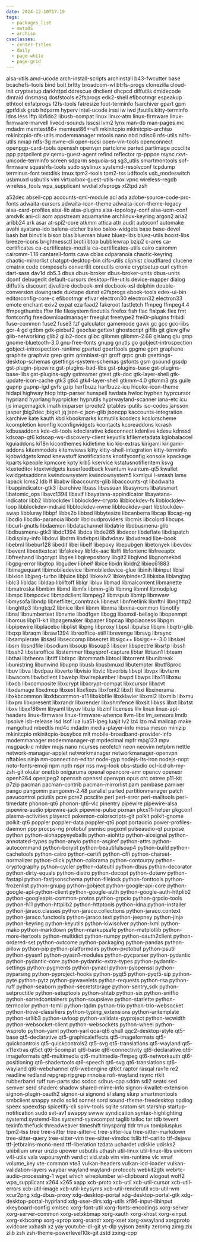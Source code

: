 ```yaml
---
date: 2024-12-10T17:19
tags:
  - packages_list
  - mutaOS
  - archiso
cssclasses:
  - center-titles
  - daily
  - page-white
  - page-grid
---
```

alsa-utils
amd-ucode
arch-install-scripts
archinstall
b43-fwcutter
base
bcachefs-tools
bind
bolt
brltty
broadcom-wl
btrfs-progs
clonezilla
cloud-init
cryptsetup
darkhttpd
ddrescue
dhclient
dhcpcd
diffutils
dmidecode
dmraid
dnsmasq
dosfstools
e2fsprogs
edk2-shell
efibootmgr
espeakup
ethtool
exfatprogs
f2fs-tools
fatresize
foot-terminfo
fsarchiver
gpart
gpm
gptfdisk
grub
hdparm
hyperv
intel-ucode
irssi
iw
iwd
jfsutils
kitty-terminfo
ldns
less
lftp
libfido2
libusb-compat
linux
linux-atm
linux-firmware
linux-firmware-marvell
livecd-sounds
lsscsi
lvm2
lynx
man-db
man-pages
mc
mdadm
memtest86+
memtest86+-efi
mkinitcpio
mkinitcpio-archiso
mkinitcpio-nfs-utils
modemmanager
mtools
nano
nbd
ndisc6
nfs-utils
nilfs-utils
nmap
ntfs-3g
nvme-cli
open-iscsi
open-vm-tools
openconnect
openpgp-card-tools
openssh
openvpn
partclone
parted
partimage
pcsclite
ppp
pptpclient
pv
qemu-guest-agent
refind
reflector
rp-pppoe
rsync
rxvt-unicode-terminfo
screen
sdparm
sequoia-sq
sg3_utils
smartmontools
sof-firmware
squashfs-tools
sudo
syslinux
systemd-resolvconf
tcpdump
terminus-font
testdisk
tmux
tpm2-tools
tpm2-tss
udftools
usb_modeswitch
usbmuxd
usbutils
vim
virtualbox-guest-utils-nox
vpnc
wireless-regdb
wireless_tools
wpa_supplicant
wvdial
xfsprogs
xl2tpd
zsh


a52dec
abseil-cpp
accounts-qml-module
acl
ada
adobe-source-code-pro-fonts
adwaita-cursors
adwaita-icon-theme
adwaita-icon-theme-legacy
alsa-card-profiles
alsa-lib
alsa-plugins
alsa-topology-conf
alsa-ucm-conf
amdvlk
ani-cli
aom
appstream
aquamarine
archlinux-keyring
argon2
aria2
aribb24
ark
asar
at-spi2-core
atkmm
attica
attr
audit
autoconf
automake
avahi
ayatana-ido
balena-etcher
baloo
baloo-widgets
base
base-devel
bash
bat
binutils
bison
blas
blueman
bluez
bluez-libs
bluez-utils
boost-libs
breeze-icons
brightnessctl
brotli
btop
bubblewrap
bzip2
c-ares
ca-certificates
ca-certificates-mozilla
ca-certificates-utils
cairo
cairomm
cairomm-1.16
cantarell-fonts
cava
cblas
cdparanoia
chaotic-keyring
chaotic-mirrorlist
chatgpt-desktop-bin
cifs-utils
cliphist
cloudflared
clucene
cmatrix
code
composefs
convertlit
coreutils
cronie
cryptsetup
curl
cython
dart-sass
dav1d
db5.3
dbus
dbus-broker
dbus-broker-units
dbus-units
dconf
debugedit
default-cursors
desktop-file-utils
device-mapper
dialog
diffutils
discount
djvulibre
docbook-xml
docbook-xsl
dolphin
double-conversion
downgrade
duktape
dunst
e2fsprogs
ebook-tools
edex-ui-bin
editorconfig-core-c
efibootmgr
efivar
electron30
electron32
electron33
emote
enchant
exiv2
expat
eza
faad2
fakeroot
fastfetch
ffmpeg
ffmpeg4.4
ffmpegthumbs
fftw
file
filesystem
findutils
firefox
fish
flac
flatpak
flex
fmt
fontconfig
freedownloadmanager
freeglut
freetype2
frei0r-plugins
fribidi
fuse-common
fuse2
fuse3
fzf
galculator
gamemode
gawk
gc
gcc
gcc-libs
gcr-4
gd
gdbm
gdk-pixbuf2
geoclue
gettext
ghostscript
giflib
git
glew
glfw
glib-networking
glib2
glib2-docs
glibc
glibmm
glibmm-2.68
glslang
glu
gmp
gnome-bluetooth-3.0
gnu-free-fonts
gnupg
gnutls
go
gobject-introspection
gobject-introspection-runtime
gparted
gperftools
gpgme
gpm
graphene
graphite
graphviz
grep
grim
grimblast-git
groff
grpc
grub
gsettings-desktop-schemas
gsettings-system-schemas
gsfonts
gsm
gsound
gssdp
gst-plugin-pipewire
gst-plugins-bad-libs
gst-plugins-base
gst-plugins-base-libs
gst-plugins-ugly
gstreamer
gtest
gtk-doc
gtk-layer-shell
gtk-update-icon-cache
gtk3
gtk4
gtk4-layer-shell
gtkmm-4.0
gtkmm3
gts
guile
gupnp
gupnp-igd
gvfs
gzip
harfbuzz
harfbuzz-icu
hicolor-icon-theme
hidapi
highway
htop
http-parser
hunspell
hwdata
hwloc
hyphen
hyprcursor
hyprland
hyprlang
hyprpicker
hyprutils
hyprwayland-scanner
iana-etc
icu
ijs
imagemagick
imath
iniparser
iproute2
iptables
iputils
iso-codes
jansson
jasper
jbig2dec
jbigkit
jq
json-c
json-glib
jsoncpp
kaccounts-integration
karchive
kate
kauth
kbd
kbookmarks
kcmutils
kcodecs
kcolorscheme
kcompletion
kconfig
kconfigwidgets
kcontacts
kcoreaddons
kcrash
kdbusaddons
kde-cli-tools
kdeclarative
kdeconnect
kdenlive
kdesu
kdnssd
kdsoap-qt6
kdsoap-ws-discovery-client
keyutils
kfilemetadata
kglobalaccel
kguiaddons
ki18n
kiconthemes
kidletime
kio
kio-extras
kirigami
kirigami-addons
kitemmodels
kitemviews
kitty
kitty-shell-integration
kitty-terminfo
kjobwidgets
kmod
knewstuff
knotifications
knotifyconfig
konsole
kpackage
kparts
kpeople
kpmcore
kpty
krb5
kservice
kstatusnotifieritem
ksvg
ktexteditor
ktextwidgets
kuserfeedback
kvantum
kvantum-qt5
kwallet
kwidgetsaddons
kwindowsystem
kwindowsystem5
kxmlgui
l-smash
lame
lapack
lcms2
ldb
lf
libabw
libaccounts-glib
libaccounts-qt
libadwaita
libappindicator-gtk3
libarchive
libass
libassuan
libasyncns
libatasmart
libatomic_ops
libavc1394
libavif
libayatana-appindicator
libayatana-indicator
libb2
libblockdev
libblockdev-crypto
libblockdev-fs
libblockdev-loop
libblockdev-mdraid
libblockdev-nvme
libblockdev-part
libblockdev-swap
libbluray
libbpf
libbs2b
libbsd
libbytesize
libcanberra
libcap
libcap-ng
libcdio
libcdio-paranoia
libcdr
libcloudproviders
libcmis
libcolord
libcups
libcurl-gnutls
libdaemon
libdatachannel
libdatrie
libdbusmenu-glib
libdbusmenu-gtk3
libdc1394
libdca
libde265
libdecor
libdeflate
libdispatch
libdisplay-info
libdovi
libdrm
libdvbpsi
libdvdnav
libdvdread
libe-book
libebml
libebur128
libedit
libei
libelf
libepoxy
libepubgen
libetonyek
libevdev
libevent
libexttextcat
libfakekey
libfdk-aac
libffi
libfontenc
libfreeaptx
libfreehand
libgcrypt
libgee
libgirepository
libgit2
libglvnd
libgnomekbd
libgpg-error
libgtop
libgudev
libheif
libice
libidn
libidn2
libiec61883
libimagequant
libimobiledevice
libimobiledevice-glue
libinih
libinput
libisl
libixion
libjpeg-turbo
libjuice
libjxl
libkexiv2
libkeybinder3
libksba
liblangtag
liblc3
libldac
libldap
libliftoff
liblqr
libluv
libmad
libmalcontent
libmanette
libmatroska
libmbim
libmd
libmfx
libmm-glib
libmng
libmnl
libmodplug
libmpc
libmpcdec
libmpdclient
libmpeg2
libmspub
libmtp
libmwaw
libmysofa
libndp
libnetfilter_conntrack
libnewt
libnfnetlink
libnftnl
libnghttp2
libnghttp3
libngtcp2
libnice
libnl
libnm
libnma
libnma-common
libnotify
libnsl
libnumbertext
libnvme
libodfgen
libogg
libomxil-bellagio
libopenmpt
liborcus
libp11-kit
libpagemaker
libpaper
libpcap
libpciaccess
libpgm
libpipewire
libplacebo
libplist
libpng
libproxy
libpsl
libpulse
libqmi
libqrtr-glib
libqxp
libraqm
libraw1394
libreoffice-still
librevenge
librsvg
librsync
libsamplerate
libsasl
libseccomp
libsecret
libsigc++
libsigc++-3.0
libsixel
libsm
libsndfile
libsodium
libsoup
libsoup3
libsoxr
libspectre
libsrtp
libssh
libssh2
libstaroffice
libstemmer
libsysprof-capture
libtar
libtasn1
libteam
libthai
libtheora
libtiff
libtirpc
libtommath
libtool
libtorrent
libunibreak
libunistring
libunwind
libupnp
libusb
libusbmuxd
libutempter
libutf8proc
libuv
libva
libvdpau
libverto
libvisio
libvlc
libvorbis
libvpl
libvpx
libvterm
libwacom
libwbclient
libwebp
libwireplumber
libwpd
libwps
libx11
libxau
libxcb
libxcomposite
libxcrypt
libxcrypt-compat
libxcursor
libxcvt
libxdamage
libxdmcp
libxext
libxfixes
libxfont2
libxft
libxi
libxinerama
libxkbcommon
libxkbcommon-x11
libxkbfile
libxklavier
libxml2
libxmlb
libxmu
libxpm
libxpresent
libxrandr
libxrender
libxshmfence
libxslt
libxss
libxt
libxtst
libxv
libxxf86vm
libyaml
libyuv
libzip
libzmf
licenses
lilv
linux
linux-api-headers
linux-firmware
linux-firmware-whence
llvm-libs
lm_sensors
lmdb
lpsolve
lsb-release
lsd
lsof
lua
lua51-lpeg
luajit
lv2
lz4
lzo
m4
mailcap
make
mangohud
mbedtls
md4c
mdadm
media-player-info
mesa
meson
minizip
mkinitcpio
mkinitcpio-busybox
mlt
mobile-broadband-provider-info
modemmanager
modemmanager-qt
mpdecimal
mpfr
mpg123
mpv
msgpack-c
mtdev
mujs
nano
ncurses
neofetch
neon
neovim
netpbm
nettle
network-manager-applet
networkmanager
networkmanager-openvpn
nftables
ninja
nm-connection-editor
node-gyp
nodejs-lts-iron
nodejs-nopt
noto-fonts-emoji
npm
npth
nspr
nss
nwg-look
obs-studio
ocl-icd
oh-my-zsh-git
okular
onetbb
oniguruma
openal
opencore-amr
opencv
openexr
openh264
openjpeg2
openssh
openssl
openvpn
opus
orc
ostree
p11-kit
p7zip
pacman
pacman-contrib
pacman-mirrorlist
pam
pambase
pamixer
pango
pangomm
pangomm-2.48
parallel
parted
partitionmanager
patch
pavucontrol
pciutils
pcre
pcre2
pcsclite
perl
perl-error
perl-mailtools
perl-timedate
phonon-qt6
phonon-qt6-vlc
pinentry
pipewire
pipewire-alsa
pipewire-audio
pipewire-jack
pipewire-pulse
pixman
pkcs11-helper
pkgconf
plasma-activities
playerctl
pokemon-colorscripts-git
polkit
polkit-gnome
polkit-qt6
poppler
poppler-data
poppler-qt6
popt
portaudio
power-profiles-daemon
ppp
procps-ng
protobuf
psmisc
pugixml
pulseaudio-qt
purpose
python
python-aiohappyeyeballs
python-aiohttp
python-aiosignal
python-annotated-types
python-anyio
python-asgiref
python-attrs
python-autocommand
python-bcrypt
python-beautifulsoup4
python-build
python-cachetools
python-cairo
python-certifi
python-cffi
python-charset-normalizer
python-click
python-colorama
python-contourpy
python-cryptography
python-cycler
python-dateutil
python-dbus
python-decorator
python-dirty-equals
python-distro
python-docopt
python-dotenv
python-fastapi
python-fastjsonschema
python-filelock
python-fonttools
python-frozenlist
python-gnupg
python-gobject
python-google-api-core
python-google-api-python-client
python-google-auth
python-google-auth-httplib2
python-googleapis-common-protos
python-grpcio
python-grpcio-tools
python-h11
python-httplib2
python-httptools
python-idna
python-installer
python-jaraco.classes
python-jaraco.collections
python-jaraco.context
python-jaraco.functools
python-jaraco.text
python-jeepney
python-jinja
python-keyring
python-keyutils
python-kiwisolver
python-lxml
python-mako
python-markdown
python-markupsafe
python-matplotlib
python-more-itertools
python-multidict
python-numpy
python-oauth2client
python-ordered-set
python-outcome
python-packaging
python-pandas
python-pillow
python-pip
python-platformdirs
python-protobuf
python-psutil
python-pyasn1
python-pyasn1-modules
python-pycparser
python-pydantic
python-pydantic-core
python-pydantic-extra-types
python-pydantic-settings
python-pygments
python-pynacl
python-pyopenssl
python-pyparsing
python-pyproject-hooks
python-pyqt5
python-pyqt5-sip
python-pyte
python-pytz
python-pywavelets
python-requests
python-rsa
python-ruff
python-seaborn
python-secretstorage
python-sentry_sdk
python-setproctitle
python-setuptools
python-shtab
python-six
python-sniffio
python-sortedcontainers
python-soupsieve
python-starlette
python-termcolor
python-tomli
python-tqdm
python-trio
python-trio-websocket
python-trove-classifiers
python-typing_extensions
python-uritemplate
python-urllib3
python-uvloop
python-validate-pyproject
python-wcwidth
python-websocket-client
python-websockets
python-wheel
python-wsproto
python-yaml
python-yarl
qca-qt6
qhull
qqc2-desktop-style
qt5-base
qt5-declarative
qt5-graphicaleffects
qt5-imageformats
qt5-quickcontrols
qt5-quickcontrols2
qt5-svg
qt5-translations
qt5-wayland
qt5-x11extras
qt5ct
qt6-5compat
qt6-base
qt6-connectivity
qt6-declarative
qt6-imageformats
qt6-multimedia
qt6-multimedia-ffmpeg
qt6-networkauth
qt6-positioning
qt6-shadertools
qt6-speech
qt6-svg
qt6-translations
qt6-wayland
qt6-webchannel
qt6-webengine
qt6ct
raptor
rasqal
rav1e
re2
readline
redland
repgrep
ripgrep
rnnoise
rofi-wayland
rsync
rtkit
rubberband
ruff
run-parts
sbc
scdoc
sdbus-cpp
sddm
sdl2
seatd
sed
semver
serd
shaderc
shadow
shared-mime-info
signon-kwallet-extension
signon-plugin-oauth2
signon-ui
signond
sl
slang
slurp
smartmontools
smbclient
snappy
sndio
solid
sonnet
sord
sound-theme-freedesktop
spdlog
speex
speexdsp
spicetify-cli
spirv-tools
sqlite
sratom
srt
starship
startup-notification
sudo
svt-av1
swappy
swww
syndication
syntax-highlighting
systemd
systemd-libs
systemd-sysvcompat
taglib
talloc
tar
tdb
tevent
texinfo
thefuck
threadweaver
timeshift
tinysparql
tldr
tmux
tomlplusplus
tpm2-tss
tree
tree-sitter
tree-sitter-c
tree-sitter-lua
tree-sitter-markdown
tree-sitter-query
tree-sitter-vim
tree-sitter-vimdoc
tslib
ttf-carlito
ttf-dejavu
ttf-jetbrains-mono-nerd
ttf-liberation
tzdata
uchardet
udiskie
udisks2
unibilium
unrar
unzip
upower
usbutils
uthash
util-linux
util-linux-libs
uvicorn
v4l-utils
vala
vapoursynth
verdict
vid.stab
vim
vim-runtime
vlc
vmaf
volume_key
vte-common
vte3
vulkan-headers
vulkan-icd-loader
vulkan-validation-layers
waybar
wayland
wayland-protocols
webkit2gtk
webrtc-audio-processing-1
wget
which
wireplumber
wl-clipboard
wlogout
woff2
wpa_supplicant
x264
x265
xapp
xcb-proto
xcb-util
xcb-util-cursor
xcb-util-errors
xcb-util-image
xcb-util-keysyms
xcb-util-renderutil
xcb-util-wm
xcur2png
xdg-dbus-proxy
xdg-desktop-portal
xdg-desktop-portal-gtk
xdg-desktop-portal-hyprland
xdg-user-dirs
xdg-utils
xf86-input-libinput
xkeyboard-config
xmlsec
xorg-font-util
xorg-fonts-encodings
xorg-server
xorg-server-common
xorg-setxkbmap
xorg-xauth
xorg-xhost
xorg-xinput
xorg-xkbcomp
xorg-xprop
xorg-xrandr
xorg-xset
xorg-xwayland
xorgproto
xvidcore
xxhash
xz
yay
youtube-dl-git
yt-dlp
yyjson
zenity
zeromq
zimg
zix
zlib
zsh
zsh-theme-powerlevel10k-git
zstd
zxing-cpp